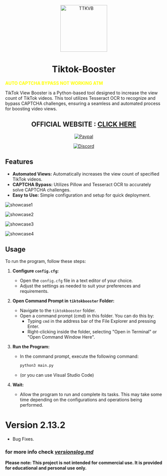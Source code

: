 <p align="center"><a href="https://github.com/Sneezedip/Tiktok-Booster"><img src="https://static.vecteezy.com/system/resources/previews/024/273/794/non_2x/tiktok-logo-transparent-free-png.png" alt="TTKVB" height="150"/></a></p>
<h1 align="center">Tiktok-Booster</h1>

<span style="color: yellow; font-weight: bold;">AUTO CAPTCHA BYPASS NOT WORKING ATM</span>

TikTok View Booster is a Python-based tool designed to increase the view count of TikTok videos. This tool utilizes Tesseract OCR to recognize and bypass CAPTCHA challenges, ensuring a seamless and automated process for boosting video views.

<div align="center">

## OFFICIAL WEBSITE : [CLICK HERE](https://tiktokbooster.online)

[![Paypal](https://img.shields.io/badge/PayPal-Donate-blue.svg?logo=PayPal)](https://paypal.me/sneezedip)

[![Discord](https://img.shields.io/discord/1107726482224197642?label=discord&color=9089DA&logo=discord&style=for-the-badge)](https://discord.gg/nAa5PyxubF)

</div>

## Features

- **Automated Views:** Automatically increases the view count of specified TikTok videos.
- **CAPTCHA Bypass:** Utilizes Pillow and Tesseract OCR to accurately solve CAPTCHA challenges.
- **Easy to Use:** Simple configuration and setup for quick deployment.

![showcase1](SHOWCASE/showcase1.png)

![showcase2](SHOWCASE/showcase2.png)

![showcase3](SHOWCASE/showcase3.png)

![showcase4](SHOWCASE/showcase4.png)

## Usage

To run the program, follow these steps:

1. **Configure `config.cfg`:**
   - Open the `config.cfg` file in a text editor of your choice.
   - Adjust the settings as needed to suit your preferences and requirements.

2. **Open Command Prompt in `tiktokbooster` Folder:**
   - Navigate to the `tiktokbooster` folder.
   - Open a command prompt (cmd) in this folder. You can do this by:
     - Typing `cmd` in the address bar of the File Explorer and pressing Enter.
     - Right-clicking inside the folder, selecting "Open in Terminal" or "Open Command Window Here".

3. **Run the Program:**
   - In the command prompt, execute the following command:
     ```sh
     python3 main.py
     ```
   - (or you can use Visual Studio Code)

4. **Wait:**
   - Allow the program to run and complete its tasks. This may take some time depending on the configurations and operations being performed.

# Version 2.13.2
   - Bug Fixes.
      
      
### for more info check [*versionslog.md*](https://github.com/Sneezedip/Tiktok-Booster/blob/main/versionslog.MD)

**Please note: This project is not intended for commercial use. It is provided for educational and personal use only.**
